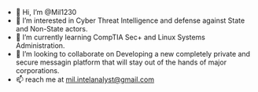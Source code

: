 - 👋 Hi, I’m @Mil1230
- 👀 I’m interested in Cyber Threat Intelligence and defense against State and Non-State actors. 
- 🌱 I’m currently learning CompTIA Sec+ and Linux Systems Administration.
- 💞️ I’m looking to collaborate on Developing a new completely private and secure messagin platform that will stay out of the hands of major corporations.
- 📫 reach me at mil.intelanalyst@gmail.com
